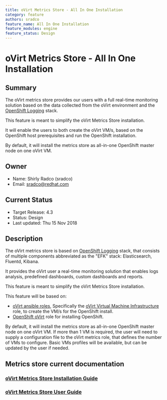 ```yaml
---
title: oVirt Metrics Store - All In One Installation
category: feature
authors: sradco
feature_name: All In One Installation
feature_modules: engine
feature_status: Design
---
```

# oVirt Metrics Store - All In One Installation

## Summary

The oVirt metrics store provides our users with a full real-time monitoring solution
based on the data collected from the oVirt environment and the [OpenShift Logging](https://github.com/openshift/origin-aggregated-logging) stack.

This feature is meant to simplify the oVirt Metrics Store installation.

It will enable the users to both create the oVirt VM/s, based on the OpenShift host prerequisites
and run the OpenShift installation.

By default, it will install the metrics store as all-in-one OpenShift master node on one oVirt VM.

## Owner

*   Name: Shirly Radco (sradco)
*   Email: <sradco@redhat.com>

## Current Status

*   Target Release: 4.3
*   Status: Design
*   Last updated: Thu 15 Nov 2018

## Description

The oVirt metrics store is based on [OpenShift Logging](https://github.com/openshift/origin-aggregated-logging) stack, that consists of multiple components abbreviated as the "EFK" stack: Elasticsearch, Fluentd, Kibana.

It provides the oVirt user a real-time monitoring solution that enables logs analysis, predefined dashboards, custom dashboards and reports.

This feature is meant to simplify the oVirt Metrics Store installation.

This feature will be based on:
 - [oVirt ansible roles](https://github.com/oVirt/ovirt-ansible), Specifically the [oVirt Virtual Machine Infrastructure](https://github.com/oVirt/ovirt-ansible-vm-infra) role,
to create the VM/s for the OpenShift install.
 - [OpenShift oVirt](https://github.com/openshift/openshift-ansible/tree/master/roles/openshift_ovirt) role for installing OpenShift.

By default, it will install the metrics store as all-in-one OpenShift master node on one oVirt VM.
If more than 1 VM is required, the user will need to supply a configuration file to the oVirt metrics role, that defines the number of VMs to configure.
Basic VMs profiles will be available, but can be updated by the user if needed.


## Metrics store current documentation

### [oVirt Metrics Store Installation Guide](https://www.ovirt.org/documentation/metrics-install-guide/metrics-install-guide)
### [oVirt Metrics Store User Guide](https://www.ovirt.org/documentation/metrics-user-guide/metrics-user-guide)
